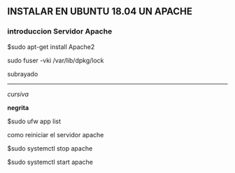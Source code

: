 ## INSTALAR EN UBUNTU 18.04 UN APACHE

### introduccion Servidor Apache


$sudo apt-get install Apache2

sudo fuser -vki /var/lib/dpkg/lock

subrayado

---


*cursiva*


**negrita**


$sudo ufw app list


como reiniciar el servidor apache 

$sudo systemctl stop apache

$sudo systemctl start apache
